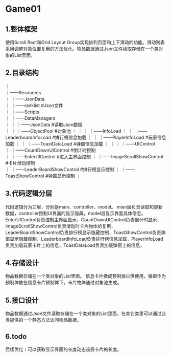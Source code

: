# Game01

## 1.整体框架

使用Scroll Rect和Grid Layout Group实现排列页面和上下滑动的功能。滑动列表采用调整对象位置复用的方法优化。物品数据通过Json文件读取存储在一个类对象的List里面。

## 2.目录结构 

｜  
｜——Resources   
｜  ｜——JsonData  
｜      ｜——ranklist 			#Json文件  
｜
｜——Scripts   
｜  ｜——DataManagers  
｜  ｜   ｜——JsonData        		#读取Json数据  
｜  ｜   ｜——ObjectPool	    		#对象池
｜  ｜
｜  ｜——InfoLoad
｜  ｜    ｜——LeaderboardInfoLoad    	#排行榜信息加载
｜  ｜    ｜——PlayerInfoLoad		#玩家信息加载
｜  ｜    ｜——ToastDataLoad		#弹窗信息加载
｜  ｜ 
｜  ｜——UIControl  
｜       ｜——CountDownUIControl 		#倒计时控制  
｜ 	 ｜——EnterUIControl 		#进入主界面控制
｜       ｜——ImageScrollShowControl 	#卡片滑动控制    
｜       ｜——LeaderBoardShowControl	#排行榜显示控制
｜       ｜——ToastShowControl		#弹窗显示控制
｜


## 3.代码逻辑分层

代码逻辑分为三层，分别是main、controller、model。 mian层负责读取和更新数据，controller控制UI界面的显示隐藏，model层显示界面具体信息。EnterUIControl负责控制主界面显示，CountDownUIControl负责倒计时显示，ImageScrollShowControl负责滑动时卡片物体的复用，LeaderBoardShowControl负责排行榜显示隐藏控制，ToastShowControl负责弹窗显示隐藏控制，LeaderboardInfoLoad负责排行榜信息加载，PlayerInfoLoad负责加载玩家卡片上的信息，ToastDataLoad负责加载弹窗上的信息。

## 4.存储设计

物品数据存储在一个类对象的List里面。 信息卡片做成预制体以供使用，弹窗作为预制体放在信息卡片预制体下。卡片物体通过对象池生成。

## 5.接口设计

物品数据通过Json文件读取存储在一个类对象的List里面，在其它类里可以通过此类提供的一个静态方法访问物品数据。

## 6.todo

后续优化：可以获取显示界面的长度动态设置卡片的长度。
